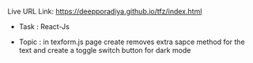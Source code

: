 Live URL Link: https://deepporadiya.github.io/tfz/index.html

- Task : React-Js

- Topic : in texform.js page create removes extra sapce method for the text and create a toggle switch button for dark mode
